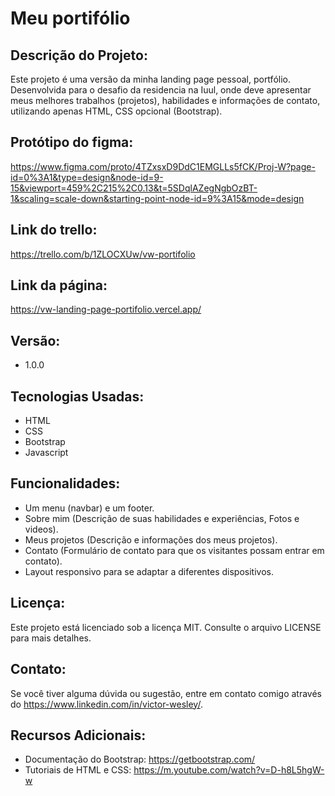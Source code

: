 # Meu portifólio

## Descrição do Projeto:

Este projeto é uma versão da minha landing page pessoal, portfólio. Desenvolvida para o desafio da residencia na Iuul, onde deve apresentar meus melhores trabalhos (projetos), habilidades e informações de contato, utilizando apenas HTML, CSS opcional (Bootstrap).

## Protótipo do figma: 
https://www.figma.com/proto/4TZxsxD9DdC1EMGLLs5fCK/Proj-W?page-id=0%3A1&type=design&node-id=9-15&viewport=459%2C215%2C0.13&t=5SDqlAZegNgbOzBT-1&scaling=scale-down&starting-point-node-id=9%3A15&mode=design

## Link do trello:
https://trello.com/b/1ZLOCXUw/vw-portifolio

## Link da página:
https://vw-landing-page-portifolio.vercel.app/

## Versão:
- 1.0.0

## Tecnologias Usadas:

- HTML
- CSS
- Bootstrap
- Javascript

## Funcionalidades:

- Um menu (navbar) e um footer.
- Sobre mim (Descrição de suas habilidades e experiências, Fotos e videos).
- Meus projetos (Descrição e informações dos meus projetos).
- Contato (Formulário de contato para que os visitantes possam entrar em contato).
- Layout responsivo para se adaptar a diferentes dispositivos.

## Licença:

Este projeto está licenciado sob a licença MIT. Consulte o arquivo LICENSE para mais detalhes.

## Contato:

Se você tiver alguma dúvida ou sugestão, entre em contato comigo através do https://www.linkedin.com/in/victor-wesley/.

## Recursos Adicionais:

- Documentação do Bootstrap: https://getbootstrap.com/
- Tutoriais de HTML e CSS: https://m.youtube.com/watch?v=D-h8L5hgW-w